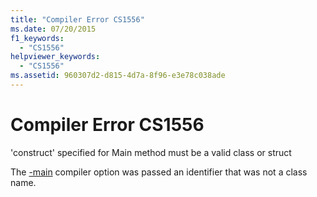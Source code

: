 ```yaml
---
title: "Compiler Error CS1556"
ms.date: 07/20/2015
f1_keywords: 
  - "CS1556"
helpviewer_keywords: 
  - "CS1556"
ms.assetid: 960307d2-d815-4d7a-8f96-e3e78c038ade
---
```

# Compiler Error CS1556
'construct' specified for Main method must be a valid class or struct  
  
 The [-main](../language-reference/compiler-options/main-compiler-option.md) compiler option was passed an identifier that was not a class name.
